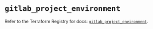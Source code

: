 # `gitlab_project_environment`

Refer to the Terraform Registry for docs: [`gitlab_project_environment`](https://registry.terraform.io/providers/gitlabhq/gitlab/17.8.0/docs/resources/project_environment).
